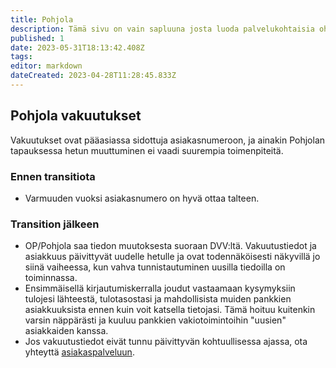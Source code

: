 ```yaml
---
title: Pohjola
description: Tämä sivu on vain sapluuna josta luoda palvelukohtaisia ohjeita samalla formaatilla.
published: 1
date: 2023-05-31T18:13:42.408Z
tags: 
editor: markdown
dateCreated: 2023-04-28T11:28:45.833Z
---
```


## Pohjola vakuutukset
Vakuutukset ovat pääasiassa sidottuja asiakasnumeroon, ja ainakin Pohjolan tapauksessa hetun muuttuminen ei vaadi suurempia toimenpiteitä.

### Ennen transitiota
- Varmuuden vuoksi asiakasnumero on hyvä ottaa talteen.

### Transition jälkeen
- OP/Pohjola saa tiedon muutoksesta suoraan DVV:ltä. Vakuutustiedot ja asiakkuus päivittyvät uudelle hetulle ja ovat todennäköisesti näkyvillä jo siinä vaiheessa, kun vahva tunnistautuminen uusilla tiedoilla on toiminnassa.
- Ensimmäisellä kirjautumiskerralla joudut vastaamaan kysymyksiin tulojesi lähteestä, tulotasostasi ja mahdollisista muiden pankkien asiakkuuksista ennen kuin voit katsella tietojasi. Tämä hoituu kuitenkin varsin näppärästi ja kuuluu pankkien vakiotoimintoihin "uusien" asiakkaiden kanssa.
- Jos vakuutustiedot eivät tunnu päivittyvän kohtuullisessa ajassa, ota yhteyttä [asiakaspalveluun](https://www.op.fi/henkiloasiakkaat/asiakaspalvelu/ota-yhteytta).